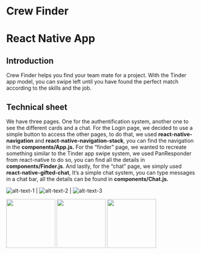 # Crew Finder
# React Native App

## Introduction

Crew Finder helps you find your team mate for a project. With the Tinder app model, you can swipe left until you have found the perfect match according to the skills and the job.

## Technical sheet


We have three pages. One for the authentification system, another one to see the different cards and a chat. 
For the Login page, we decided to use a simple button to access the other pages, to do that, we used <b>react-native-navigation</b> and <b>react-native-navigation-stack</b>, you can find the navigation in the <b>components/App.js.</b>
For the “finder” page, we wanted to recreate something similar to the Tinder app swipe system, we used PanResponder from react-native to do so, you can find all the details in <b>components/Finder.js</b>.
And lastly, for the “chat” page, we simply used <b>react-native-gifted-chat</b>, It’s a simple chat system, you can type messages in a chat bar, all the details can be found in <b>components/Chat.js.</b>



![alt-text-1](auth.png "Authentification page")  |  ![alt-text-2](swipe.png "Swipe cards") | ![alt-text-3](chat.png "Chat")
<p float="left">
  <img src="auth.png" width="130" />
  <img src="swipe.png" width="130" /> 
  <img src="chat.png" width="130" />
</p>
